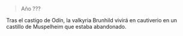 > Año ???

Tras el castigo de Odín, la valkyria Brunhild vivirá en cautiverio en un castillo de Muspelheim que estaba abandonado.